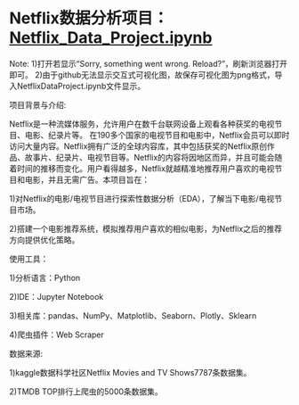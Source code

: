# Netflix数据分析项目：[Netflix_Data_Project.ipynb](Netflix_Data_Project.ipynb)

Note:
1)打开若显示“Sorry, something went wrong. Reload?”，刷新浏览器打开即可。
2)由于github无法显示交互式可视化图，故保存可视化图为png格式，导入NetflixDataProject.ipynb文件显示。

项目背景与介绍:

Netflix是一种流媒体服务，允许用户在数千台联网设备上观看各种获奖的电视节目、电影、纪录片等。 在190多个国家的电视节目和电影中，Netflix会员可以即时访问大量内容。Netflix拥有广泛的全球内容库，其中包括获奖的Netflix原创作品、故事片、纪录片、电视节目等。Netflix的内容将因地区而异，并且可能会随着时间的推移而变化。用户看得越多，Netflix就越精准地推荐用户喜欢的电视节目和电影，并且无需广告。本项目旨在：

1)对Netflix的电影/电视节目进行探索性数据分析（EDA），了解当下电影/电视节目市场。

2)搭建一个电影推荐系统，模拟推荐用户喜欢的相似电影，为Netflix之后的推荐方向提供优化策略。


使用工具：

1)分析语言：Python

2)IDE：Jupyter Notebook

3)相关库：pandas、NumPy、Matplotlib、Seaborn、Plotly、Sklearn

4)爬虫插件：Web Scraper

数据来源:

1)kaggle数据科学社区Netflix Movies and TV Shows7787条数据集。

2)TMDB TOP排行上爬虫的5000条数据集。


